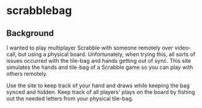 # scrabblebag

## Background
I wanted to play multiplayer Scrabble with someone remotely over video-call, but using a physical board. Unfortunately, when trying this, all sorts of issues occurred with the tile-bag and hands getting out of sync. This site simulates the hands and tile-bag of a Scrabble game so you can play with others remotely.

Use the site to keep track of your hand and draws while keeping the bag synced and hidden. Keep track of all players' plays on the board by fishing out the needed letters from your physical tile-bag.

